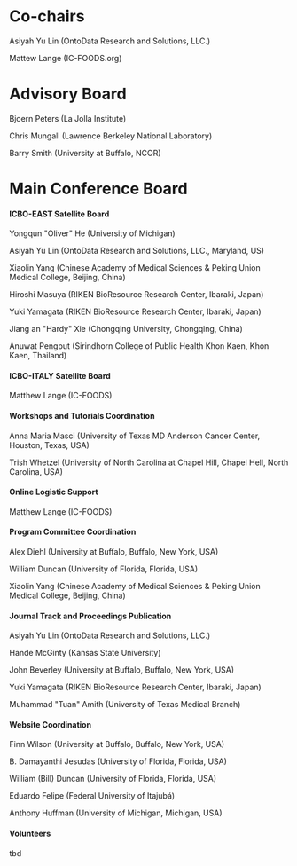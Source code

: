 
<p></p>

# Co-chairs
Asiyah Yu Lin (OntoData Research and Solutions, LLC.)

Mattew Lange (IC-FOODS.org)

# Advisory Board
<p>Bjoern Peters (La Jolla Institute)</p>
  <p>Chris Mungall (Lawrence Berkeley National Laboratory)</p>
  <p>Barry Smith (University at Buffalo, NCOR)</p>

# Main Conference Board</b></h4>
 
  <h4><b>ICBO-EAST Satellite Board</b></h4>
  <p>Yongqun "Oliver" He (University of Michigan)</p>
  <p>Asiyah Yu Lin (OntoData Research and Solutions, LLC., Maryland, US)
  <p>Xiaolin Yang (Chinese Academy of Medical Sciences & Peking Union Medical College, Beijing, China)</p>
  <p>Hiroshi Masuya (RIKEN BioResource Research Center, Ibaraki, Japan)</p>
  <p>Yuki Yamagata (RIKEN BioResource Research Center, Ibaraki, Japan)</p>
  <p>Jiang an "Hardy" Xie (Chongqing University, Chongqing, China)</p>
  <p>Anuwat Pengput (Sirindhorn College of Public Health Khon Kaen, Khon Kaen, Thailand)</p>

  <h4><b>ICBO-ITALY Satellite Board</b></h4>
  <p>Matthew Lange (IC-FOODS)</p>

  <h4><b>Workshops and Tutorials Coordination</b></h4>
  <p>Anna Maria Masci (University of Texas MD Anderson Cancer Center, Houston, Texas, USA)</p>
  <p>Trish Whetzel (University of North Carolina at Chapel Hill, Chapel Hell, North Carolina, USA)</p>

  <h4><b>Online Logistic Support</b></h4>
  <p>Matthew Lange (IC-FOODS)</p>

  <h4><b>Program Committee Coordination</b></h4>
  <p>Alex Diehl (University at Buffalo, Buffalo, New York, USA)</p>
  <p>William Duncan (University of Florida, Florida, USA)</p>
   <p>Xiaolin Yang (Chinese Academy of Medical Sciences & Peking Union Medical College, Beijing, China)</p>

  <h4><b>Journal Track and Proceedings Publication</b></h4>
  <p>Asiyah Yu Lin (OntoData Research and Solutions, LLC.)</p>
  <p>Hande McGinty (Kansas State University)</p>
  <p>John Beverley (University at Buffalo, Buffalo, New York, USA)</p>
  <p>Yuki Yamagata (RIKEN BioResource Research Center, Ibaraki, Japan)</p>
  <p>Muhammad "Tuan" Amith (University of Texas Medical Branch)</p>

  <h4><b>Website Coordination </b></h4>
  <p>Finn Wilson (University at Buffalo, Buffalo, New York, USA)</p>
  <p>B. Damayanthi Jesudas (University of Florida, Florida, USA)</p>
  <p>William (Bill) Duncan (University of Florida, Florida, USA)</p>
  <p>Eduardo Felipe (Federal University of Itajubá)</p>
  <p>Anthony Huffman (University of Michigan, Michigan, USA)</p>

  <h4><b>Volunteers</b></h4>
  <p>tbd</p> 

